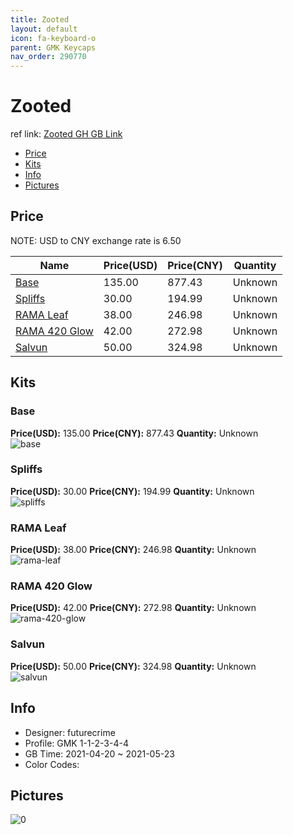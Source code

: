 ```yaml
---
title: Zooted 
layout: default
icon: fa-keyboard-o
parent: GMK Keycaps
nav_order: 290770
---
```


# Zooted 

ref link: [Zooted GH GB Link](https://geekhack.org/index.php?topic=112381.0)

* [Price](#price)
* [Kits](#kits)
* [Info](#info)
* [Pictures](#pictures)

## Price

NOTE: USD to CNY exchange rate is 6.50

| Name          | Price(USD)   |  Price(CNY) | Quantity |
| ------------- | ------------ |  ---------- | -------- |
|[Base](#base)|135.00|877.43|Unknown|
|[Spliffs](#spliffs)|30.00|194.99|Unknown|
|[RAMA Leaf](#rama-leaf)|38.00|246.98|Unknown|
|[RAMA 420 Glow](#rama-420-glow)|42.00|272.98|Unknown|
|[Salvun](#salvun)|50.00|324.98|Unknown|


## Kits
### Base  
**Price(USD):** 135.00	**Price(CNY):** 877.43	**Quantity:** Unknown  
<img src="{{ 'assets/images/gmk-keycaps/Zooted/kits_pics/base.png' | relative_url }}" alt="base" class="image featured">

### Spliffs  
**Price(USD):** 30.00	**Price(CNY):** 194.99	**Quantity:** Unknown  
<img src="{{ 'assets/images/gmk-keycaps/Zooted/kits_pics/spliffs.jpg' | relative_url }}" alt="spliffs" class="image featured">

### RAMA Leaf  
**Price(USD):** 38.00	**Price(CNY):** 246.98	**Quantity:** Unknown  
<img src="{{ 'assets/images/gmk-keycaps/Zooted/kits_pics/rama-leaf.png' | relative_url }}" alt="rama-leaf" class="image featured">

### RAMA 420 Glow  
**Price(USD):** 42.00	**Price(CNY):** 272.98	**Quantity:** Unknown  
<img src="{{ 'assets/images/gmk-keycaps/Zooted/kits_pics/rama-420-glow.png' | relative_url }}" alt="rama-420-glow" class="image featured">

### Salvun  
**Price(USD):** 50.00	**Price(CNY):** 324.98	**Quantity:** Unknown  
<img src="{{ 'assets/images/gmk-keycaps/Zooted/kits_pics/salvun.jpg' | relative_url }}" alt="salvun" class="image featured">

## Info
* Designer: futurecrime  
* Profile: GMK 1-1-2-3-4-4  
* GB Time: 2021-04-20 ~ 2021-05-23  
* Color Codes:  


## Pictures  
<img src="{{ 'assets/images/gmk-keycaps/Zooted/rendering_pics/0.png' | relative_url }}" alt="0" class="image featured">
